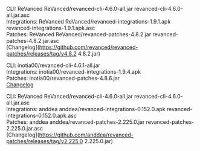 CLI: ReVanced
ReVanced/revanced-cli-4.6.0-all.jar
revanced-cli-4.6.0-all.jar.asc  
Integrations: ReVanced
ReVanced/revanced-integrations-1.9.1.apk
revanced-integrations-1.9.1.apk.asc  
Patches: ReVanced
ReVanced/revanced-patches-4.8.2.jar
revanced-patches-4.8.2.jar.asc  
[Changelog](https://github.com/revanced/revanced-patches/releases/tag/v4.8.2
4.8.2.jar)




CLI: inotia00/revanced-cli-4.6.1-all.jar  
Integrations: inotia00/revanced-integrations-1.9.4.apk  
Patches: inotia00/revanced-patches-4.8.6.jar  
[Changelog](https://github.com/inotia00/revanced-patches/releases/tag/v4.8.6)




CLI: ReVanced
ReVanced/revanced-cli-4.6.0-all.jar
revanced-cli-4.6.0-all.jar.asc  
Integrations: anddea
anddea/revanced-integrations-0.152.0.apk
revanced-integrations-0.152.0.apk.asc  
Patches: anddea
anddea/revanced-patches-2.225.0.jar
revanced-patches-2.225.0.jar.asc  
[Changelog](https://github.com/anddea/revanced-patches/releases/tag/v2.225.0
2.225.0.jar)

